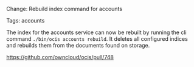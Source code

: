 Change: Rebuild index command for accounts

Tags: accounts

The index for the accounts service can now be rebuilt by running the cli command `./bin/ocis accounts rebuild`. It deletes all configured indices and rebuilds them from the documents found on storage.

https://github.com/owncloud/ocis/pull/748
